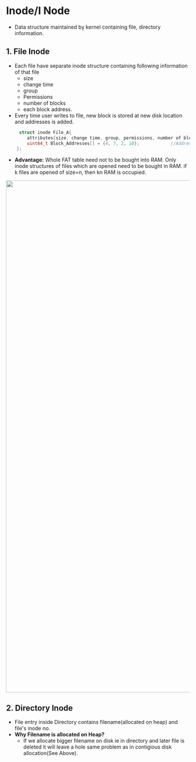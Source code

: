 # Inode/I Node
- Data structure maintained by kernel containing file, directory information.

## 1. File Inode
- Each file have separate inode structure containing following information of that file
  - size
  - change time
  - group
  - Permissions
  - number of blocks
  - each block address. 
- Every time user writes to file, new block is stored at new disk location and addresses is added. 
```c
     struct inode File_A{
        attributes{size, change time, group, permissions, number of blocks};
        uint64_t Block_Addresses[] = {4, 7, 2, 10};            //Addresses of blocks of file_A on Disk
    };
```
- **Advantage:** Whole FAT table need not to be bought into RAM. Only inode structures of files which are opened need to be bought in RAM. if k files are opened of size=n, then kn RAM is occupied.

<img src="https://i.ibb.co/6FymhXC/inode.png" width=1400 />

## 2. Directory Inode
- File entry inside Directory contains filename(allocated on heap) and file's inode no. 
- **Why Filename is allocated on Heap?**
  - If we allocate bigger filename on disk ie in directory and later file is deleted it will leave a hole same problem as in contigious disk allocation(See Above).
